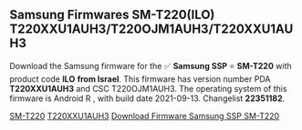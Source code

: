 <h2>Samsung Firmwares SM-T220(ILO) T220XXU1AUH3/T220OJM1AUH3/T220XXU1AUH3</h2>
Download the Samsung firmware for the ✅ <strong>Samsung SSP </strong> ⭐ <strong>SM-T220</strong> with product code <strong>ILO</strong> <strong> from Israel</strong>. This firmware has version number PDA <strong>T220XXU1AUH3</strong> and CSC T220OJM1AUH3. The operating system of this firmware is Android R , with build date 2021-09-13. Changelist <strong>22351182</strong>.


[SM-T220](https://samfirm.shop/samsung/model/SM-T220)
[T220XXU1AUH3](https://samfirm.shop/samsung/pda/T220XXU1AUH3)
[Download Firmware Samsung SSP SM-T220](https://samfirm.shop/samsung/firmware/455539)
